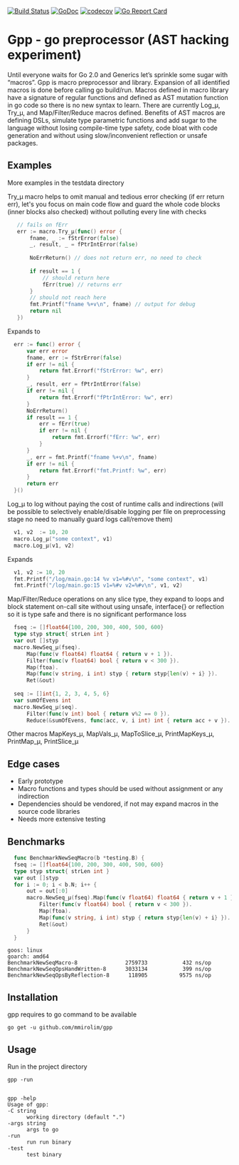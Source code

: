 [![Build Status](https://travis-ci.org/mmirolim/gpp.svg)](https://travis-ci.org/mmirolim/gpp)
[![GoDoc](https://godoc.org/github.com/mmirolim/gpp?status.svg)](http://godoc.org/github.com/mmirolim/gpp)
[![codecov](https://codecov.io/gh/mmirolim/gpp/branch/master/graph/badge.svg)](https://codecov.io/gh/mmirolim/gpp)
[![Go Report Card](https://goreportcard.com/badge/github.com/mmirolim/gpp)](https://goreportcard.com/badge/github.com/mmirolim/gpp)

# Gpp - go preprocessor (AST hacking experiment)

Until everyone waits for Go 2.0 and Generics let’s sprinkle some sugar with “macros”. Gpp is macro preprocessor and library. Expansion of all identified macros is done before calling go build/run. Macros defined in macro library have a signature of regular functions and defined as AST mutation function in go code so there is no new syntax to learn.
There are currently Log_μ, Try_μ, and Map/Filter/Reduce macros defined. Benefits of AST macros are defining DSLs, simulate type parametric functions and add sugar to the language without losing compile-time type safety, code bloat with code generation and without using slow/inconvenient reflection or unsafe packages.
	
## Examples

 More examples in the testdata directory
 
 Try_μ macro helps to omit manual and tedious error checking (if err return err), let's you focus on main code flow and guard the whole code blocks (inner blocks also checked) without polluting every line with checks
 ```go
	// fails on fErr
	err := macro.Try_μ(func() error {
		fname, _ := fStrError(false)
		_, result, _ = fPtrIntError(false)
		
		NoErrReturn() // does not return err, no need to check
		
		if result == 1 {
			// should return here
			fErr(true) // returns err
		}
		// should not reach here
		fmt.Printf("fname %+v\n", fname) // output for debug
		return nil
	})
  ```	
  Expands to 
  
  ```go
	err := func() error {
		var err error
		fname, err := fStrError(false)
		if err != nil {
			return fmt.Errorf("fStrError: %w", err)
		}
		_, result, err = fPtrIntError(false)
		if err != nil {
			return fmt.Errorf("fPtrIntError: %w", err)
		}
		NoErrReturn()
		if result == 1 {
			err = fErr(true)
			if err != nil {
				return fmt.Errorf("fErr: %w", err)
			}
		}
		_, err = fmt.Printf("fname %+v\n", fname)
		if err != nil {
			return fmt.Errorf("fmt.Printf: %w", err)
		}
		return err
	}()
  ```
	
	
  Log_μ to log without paying the cost of runtime calls and indirections (will be possible to selectively enable/disable logging per file on preprocessing stage no need to manually guard logs call/remove them)
  
  ```go
	v1, v2  := 10, 20
	macro.Log_μ("some context", v1)
	macro.Log_μ(v1, v2)
  ```
  
  Expands
  
  ```go
	v1, v2 := 10, 20
	fmt.Printf("/log/main.go:14 %v v1=%#v\n", "some context", v1)
	fmt.Printf("/log/main.go:15 v1=%#v v2=%#v\n", v1, v2)
  ```


 Map/Filter/Reduce operations on any slice type, they expand to loops and block statement on-call site without using unsafe, interface{} or reflection so it is type safe and there is no significant performance loss
  
  ```go
	fseq := []float64{100, 200, 300, 400, 500, 600}
	type styp struct{ strLen int }
	var out []styp
	macro.NewSeq_μ(fseq).
		Map(func(v float64) float64 { return v + 1 }).
		Filter(func(v float64) bool { return v < 300 }).
		Map(ftoa).
		Map(func(v string, i int) styp { return styp{len(v) + i} }).
		Ret(&out)
	
	seq := []int{1, 2, 3, 4, 5, 6}
	var sumOfEvens int
	macro.NewSeq_μ(seq).
		Filter(func(v int) bool { return v%2 == 0 }).
		Reduce(&sumOfEvens, func(acc, v, i int) int { return acc + v }).
  ```
  Other macros MapKeys_μ, MapVals_μ, MapToSlice_μ, PrintMapKeys_μ, PrintMap_μ, PrintSlice_μ
  
## Edge cases

- Early prototype
- Macro functions and types should be used without assignment or any indirection
- Dependencies should be vendored, if not may expand macros in the source code libraries 
- Needs more extensive testing

## Benchmarks

  ```go
	func BenchmarkNewSeqMacro(b *testing.B) {
	fseq := []float64{100, 200, 300, 400, 500, 600}
	type styp struct{ strLen int }
	var out []styp
	for i := 0; i < b.N; i++ {
		out = out[:0]
		macro.NewSeq_μ(fseq).Map(func(v float64) float64 { return v + 1 }).
			Filter(func(v float64) bool { return v < 300 }).
			Map(ftoa).
			Map(func(v string, i int) styp { return styp{len(v) + i} }).
			Ret(&out)
		}
	}
  ```

	goos: linux
	goarch: amd64
	BenchmarkNewSeqMacro-8             	 2759733	       432 ns/op
	BenchmarkNewSeqOpsHandWritten-8    	 3033134	       399 ns/op
	BenchmarkNewSeqOpsByReflection-8   	  118905	      9575 ns/op
 
## Installation
	
 gpp requires to go command to be available
	
	go get -u github.com/mmirolim/gpp

	
## Usage
	
 Run in the project directory

	gpp -run


	gpp -help
	Usage of gpp:
	-C string
		  working directory (default ".")
	-args string
		  args to go
	-run
		  run run binary
	-test
		  test binary


